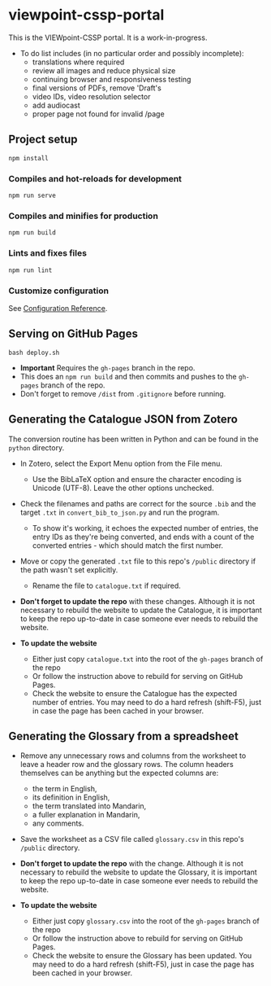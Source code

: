 # viewpoint-cssp-portal

This is the VIEWpoint-CSSP portal. It is a work-in-progress.

-   To do list includes (in no particular order and possibly incomplete):
    -   translations where required
    -   review all images and reduce physical size
    -   continuing browser and responsiveness testing
    -   final versions of PDFs, remove 'Draft's
    -   video IDs, video resolution selector
    -   add audiocast
    -   proper page not found for invalid /page

## Project setup

```
npm install
```

### Compiles and hot-reloads for development

```
npm run serve
```

### Compiles and minifies for production

```
npm run build
```

### Lints and fixes files

```
npm run lint
```

### Customize configuration

See [Configuration Reference](https://cli.vuejs.org/config/).

## Serving on GitHub Pages

```
bash deploy.sh
```

-   **Important** Requires the `gh-pages` branch in the repo.
-   This does an `npm run build` and then commits and pushes to the `gh-pages`
    branch of the repo.
-   Don't forget to remove `/dist` from `.gitignore` before running.

## Generating the Catalogue JSON from Zotero

The conversion routine has been written in Python and can be found in the
`python` directory.

-   In Zotero, select the Export Menu option from the File menu.

    -   Use the BibLaTeX option and ensure the character encoding is Unicode
        (UTF-8). Leave the other options unchecked.

-   Check the filenames and paths are correct for the source `.bib` and the
    target `.txt` in `convert_bib_to_json.py` and run the program.

    -   To show it's working, it echoes the expected number of entries, the
        entry IDs as they're being converted, and ends with a count of the
        converted entries - which should match the first number.

-   Move or copy the generated `.txt` file to this repo's `/public` directory if
    the path wasn't set explicitly.

    -   Rename the file to `catalogue.txt` if required.

-   **Don't forget to update the repo** with these changes. Although it is not
    necessary to rebuild the website to update the Catalogue, it is important to
    keep the repo up-to-date in case someone ever needs to rebuild the website.

-   **To update the website**

    -   Either just copy `catalogue.txt` into the root of the `gh-pages` branch
        of the repo
    -   Or follow the instruction above to rebuild for serving on GitHub Pages.
    -   Check the website to ensure the Catalogue has the expected number of
        entries. You may need to do a hard refresh (shift-F5), just in case the
        page has been cached in your browser.

## Generating the Glossary from a spreadsheet

-   Remove any unnecessary rows and columns from the worksheet to leave a header
    row and the glossary rows. The column headers themselves can be anything but
    the expected columns are:
    -   the term in English,
    -   its definition in English,
    -   the term translated into Mandarin,
    -   a fuller explanation in Mandarin,
    -   any comments.
-   Save the worksheet as a CSV file called `glossary.csv` in this repo's
    `/public` directory.

-   **Don't forget to update the repo** with the change. Although it is not
    necessary to rebuild the website to update the Glossary, it is important to
    keep the repo up-to-date in case someone ever needs to rebuild the website.

-   **To update the website**

    -   Either just copy `glossary.csv` into the root of the `gh-pages` branch
        of the repo
    -   Or follow the instruction above to rebuild for serving on GitHub Pages.
    -   Check the website to ensure the Glossary has been updated. You may need
        to do a hard refresh (shift-F5), just in case the page has been cached
        in your browser.
